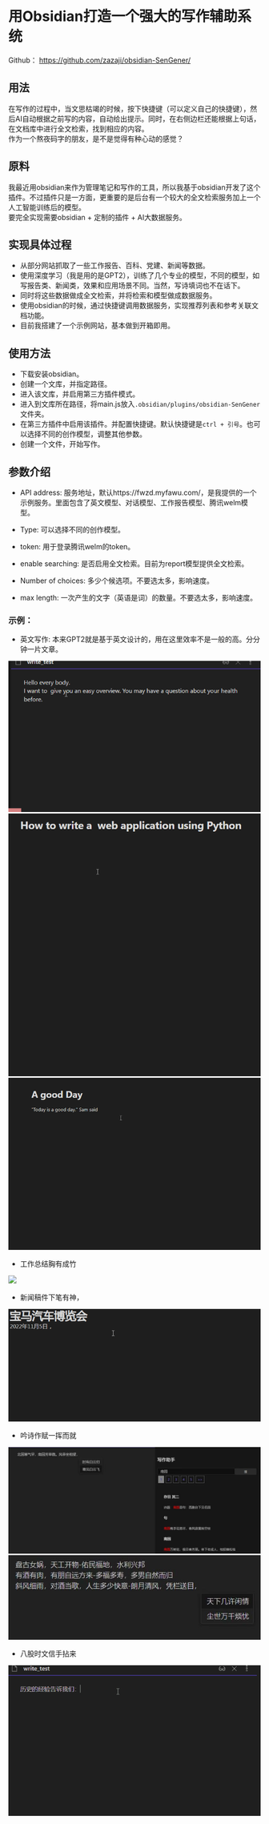 # 用Obsidian打造一个强大的写作辅助系统


Github：
https://github.com/zazaji/obsidian-SenGener/
## 用法

在写作的过程中，当文思枯竭的时候，按下快捷键（可以定义自己的快捷键），然后AI自动根据之前写的内容，自动给出提示。同时，在右侧边栏还能根据上句话，在文档库中进行全文检索，找到相应的内容。  
作为一个熬夜码字的朋友，是不是觉得有种心动的感觉？

## 原料

我最近用obsidian来作为管理笔记和写作的工具，所以我基于obsidian开发了这个插件。不过插件只是一方面，更重要的是后台有一个较大的全文检索服务加上一个人工智能训练后的模型。  
要完全实现需要obsidian + 定制的插件 + AI大数据服务。

## 实现具体过程

-   从部分网站抓取了一些工作报告、百科、党建、新闻等数据。
-   使用深度学习（我是用的是GPT2），训练了几个专业的模型，不同的模型，如写报告类、新闻类，效果和应用场景不同。当然，写诗填词也不在话下。
-   同时将这些数据做成全文检索，并将检索和模型做成数据服务。
-   使用obsidian的时候，通过快捷键调用数据服务，实现推荐列表和参考关联文档功能。
-  目前我搭建了一个示例网站，基本做到开箱即用。

## 使用方法
- 下载安装obsidian。
- 创建一个文库，并指定路径。
- 进入该文库，并启用第三方插件模式。
- 进入到文库所在路径，将main.js放入`.obsidian/plugins/obsidian-SenGener`文件夹。
- 在第三方插件中启用该插件。并配置快捷键。默认快捷键是`ctrl + 引号`。也可以选择不同的创作模型，调整其他参数。
- 创建一个文件，开始写作。

## 参数介绍
- API address: 服务地址，默认https://fwzd.myfawu.com/，是我提供的一个示例服务。里面包含了英文模型、对话模型、工作报告模型、腾讯welm模型。

- Type: 可以选择不同的创作模型。

- token: 用于登录腾讯welm的token。

- enable searching: 是否启用全文检索。目前为report模型提供全文检索。

- Number of choices: 多少个候选项。不要选太多，影响速度。

- max length: 一次产生的文字（英语是词）的数量。不要选太多，影响速度。

### 示例：
- 英文写作: 本来GPT2就是基于英文设计的，用在这里效率不是一般的高。分分钟一片文章。

![](./obsidian-sengener/demo.gif)
![](./obsidian-sengener/_new_demo_en.gif)
![](./obsidian-sengener/_english_demo.gif)


- 工作总结胸有成竹

![](https://blog.ouyanghome.com/wp-content/uploads/2022/09/gif.gif)


- 新闻稿件下笔有神，

![](./obsidian-sengener/11.gif)

- 吟诗作赋一挥而就

![](./obsidian-sengener/48c10a17095bc84a8939d4a7ac2326e.jpg)
![](./obsidian-sengener/b3df27009a29d0d01a8234967235832.jpg)

- 八股时文信手拈来

![](./obsidian-sengener/demo_cn.gif)
